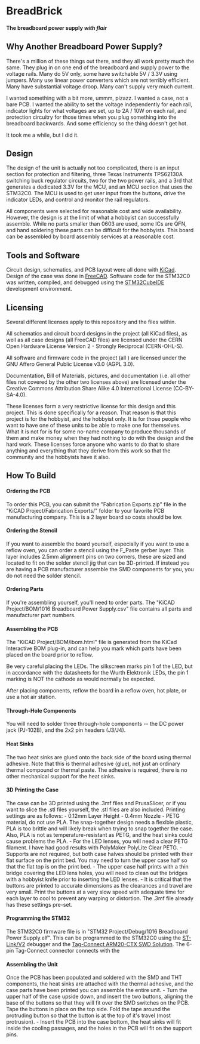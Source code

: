 # BreadBrick
#### The breadboard power supply *with flair*


## Why Another Breadboard Power Supply?

There's a million of these things out there, and they all work pretty much the same.  They plug in on one end of the breadboard and supply power to the voltage rails.  Many do 5V only, some have switchable 5V / 3.3V using jumpers.  Many use linear power converters which are not terribly efficient.  Many have substantial voltage droop.  Many can't supply very much current.

I wanted something with a bit more, ummm, pizazz.  I wanted a case, not a bare PCB.  I wanted the ability to set the voltage independently for each rail, indicator lights for what voltages are set, up to 2A / 10W on each rail, and protection circuitry for those times when you plug something into the breadboard backwards.  And some efficiency so the thing doesn't get hot.

It took me a while, but I did it.

## Design

The design of the unit is actually not too complicated, there is an input section for protection and filtering, three Texas Instruments TPS62130A switching buck regulator circuits, two for the two power rails, and a 3rd that generates a dedicated 3.3V for the MCU, and an MCU section that uses the STM32C0.  The MCU is used to get user input from the buttons, drive the indicator LEDs, and control and monitor the rail regulators.

All components were selected for reasonable cost and wide availability.  However, the design is at the limit of what a hobbyist can successfully assemble.  While no parts smaller than 0603 are used, some ICs are QFN, and hand soldering these parts can be difficult for the hobbyists.  This board can be assembled by board assembly services at a reasonable cost.

## Tools and Software

Circuit design, schematics, and PCB layout were all done with [KiCad](https://www.kicad.org/).  Design of the case was done in [FreeCAD](https://www.freecad.org/).  Software code for the STM32C0 was written, compiled, and debugged using the [STM32CubeIDE](https://www.st.com/en/development-tools/stm32cubeide.html) development environment.

## Licensing

Several different licenses apply to this repository and the files within.

All schematics and circuit board designs in the project (all KiCad files), as well as all case designs (all FreeCAD files) are licensed under the CERN Open Hardware License Version 2 - Strongly Reciprocal (CERN-OHL-S).

All software and firmware code in the project (all ) are licensed under the GNU Affero General Public License v3.0 (AGPL 3.0).

Documentation, Bill of Materials, pictures, and documentation (i.e. all other files not covered by the other two licenses above) are licensed under the Creative Commons Attribution Share Alike 4.0 International License (CC-BY-SA-4.0).

These licenses form a very restrictive license for this design and this project.  This is done specifically for a reason.  That reason is that this project is for the hobbyist, and the hobbyist only.  It is for those people who want to have one of these units to be able to make one for themselves.  What it is not for is for some no-name company to produce thousands of them and make money when they had nothing to do with the design and the hard work.  These licenses force anyone who wants to do that to share anything and everything that they derive from this work so that the community and the hobbyists have it also.

## How To Build
#### Ordering the PCB
To order this PCB, you can submit the "Fabrication Exports.zip" file in the "KiCAD Project/Fabrication Exports/" folder to your favorite PCB manufacturing company.  This is a 2 layer board so costs should be low.
#### Ordering the Stencil
If you want to assemble the board yourself, especially if you want to use a reflow oven, you can order a stencil using the F_Paste gerber layer.  This layer includes 2.5mm alignment pins on two corners, these are sized and located to fit on the solder stencil jig that can be 3D-printed.  If instead you are having a PCB manufacturer assemble the SMD components for you, you do not need the solder stencil.
#### Ordering Parts
If you're assembling yourself, you'll need to order parts.  The "KiCAD Project/BOM/1016 Breadboard Power Supply.csv" file contains all parts and manufacturer part numbers.
#### Assembling the PCB
The "KiCAD Project/BOM/ibom.html" file is generated from the KiCad Interactive BOM plug-in, and can help you mark which parts have been placed on the board prior to reflow.

Be very careful placing the LEDs.  The silkscreen marks pin 1 of the LED, but in accordance with the datasheets for the Wurth Elektronik LEDs, the pin 1 marking is NOT the cathode as would normally be expected.

After placing components, reflow the board in a reflow oven, hot plate, or use a hot air station.
#### Through-Hole Components
You will need to solder three through-hole components -- the DC power jack (PJ-102B), and the 2x2 pin headers (J3/J4).
#### Heat Sinks
The two heat sinks are glued onto the back side of the board using thermal adhesive.  Note that this is thermal adhesive (glue), not just an ordinary thermal compound or thermal paste.  The adhesive is required, there is no other mechanical support for the heat sinks.
#### 3D Printing the Case
The case can be 3D printed using the .3mf files and PrusaSlicer, or if you want to slice the .stl files yourself, the .stl files are also included.  Printing settings are as follows:
	- 0.12mm Layer Height
	- 0.4mm Nozzle
	- PETG material, do not use PLA.  The snap-together design needs a flexible plastic, PLA is too brittle and will likely break when trying to snap together the case.  Also, PLA is not as temperature-resistant as PETG, and the heat sinks could cause problems the PLA.
	- For the LED lenses, you will need a clear PETG filament.  I have had good results with PolyMaker PolyLite Clear PETG.
	- Supports are not required, but both case halves should be printed with their flat surface on the print bed.  You may need to turn the upper case half so that the flat top is on the print bed.
	- The upper case half prints with a thin bridge covering the LED lens holes, you will need to clean out the bridges with a hobbyist knife prior to inserting the LED lenses.
	- It is critical that the buttons are printed to accurate dimensions as the clearances and travel are very small.  Print the buttons at a very slow speed with adequate time for each layer to cool to prevent any warping or distortion.  The .3mf file already has these settings pre-set.

#### Programming the STM32
The STM32C0 firmware file is in "STM32 Project/Debug/1016 Breadboard Power Supply.elf".  This can be programmed to the STM32C0 using the [ST-Link/V2](https://www.st.com/en/development-tools/st-link-v2.html) debugger and the [Tag-Connect ARM20-CTX SWD Solution](https://www.tag-connect.com/debugger-cable-selection-installation-instructions/st-link-v2#49_126_145).  The 6-pin Tag-Connect connector connects with the 

#### Assembling the Unit
Once the PCB has been populated and soldered with the SMD and THT components, the heat sinks are attached with the thermal adhesive, and the case parts have been printed you can assemble the entire unit.
	- Turn the upper half of the case upside down, and insert the two buttons, aligning the base of the buttons so that they will fit over the SMD switches on the PCB.  Tape the buttons in place on the top side.  Fold the tape around the protruding button so that the button is at the top of it's travel (most protrusion).
	- Insert the PCB into the case bottom, the heat sinks will fit inside the cooling passages, and the holes in the PCB will fit on the support pins.